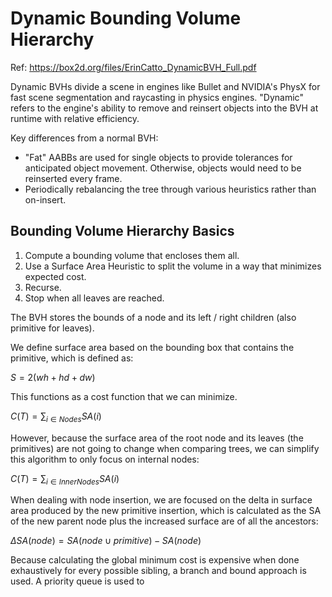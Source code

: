 # Dynamic Bounding Volume Hierarchy

Ref: https://box2d.org/files/ErinCatto_DynamicBVH_Full.pdf

Dynamic BVHs divide a scene in engines like Bullet and NVIDIA's PhysX for fast scene segmentation and raycasting in physics engines. "Dynamic" refers to the engine's ability to remove and reinsert objects into the BVH at runtime with relative efficiency.

Key differences from a normal BVH:
- "Fat" AABBs are used for single objects to provide tolerances for anticipated object movement. Otherwise, objects would need to be reinserted every frame.
- Periodically rebalancing the tree through various heuristics rather than on-insert.

## Bounding Volume Hierarchy Basics

1. Compute a bounding volume that encloses them all.
2. Use a Surface Area Heuristic to split the volume in a way that minimizes expected cost.
3. Recurse.
4. Stop when all leaves are reached.

The BVH stores the bounds of a node and its left / right children (also primitive for leaves).


We define surface area based on the bounding box that contains the primitive, which is defined as:

$S=2(wh+hd+dw)$

This functions as a cost function that we can minimize.

$C(T)=\sum_{i\in Nodes} SA(i)$

However, because the surface area of the root node and its leaves (the primitives) are not going to change when comparing trees, we can simplify this algorithm to only focus on internal nodes:

$C(T)=\sum_{i\in Inner Nodes} SA(i)$

When dealing with node insertion, we are focused on the delta in surface area produced by the new primitive insertion, which is calculated as the SA of the new parent node plus the increased surface are of all the ancestors:

$\Delta SA(node)=SA(node\cup primitive)-SA(node)$

Because calculating the global minimum cost is expensive when done exhaustively for every possible sibling, a branch and bound approach is used. A priority queue is used to 
